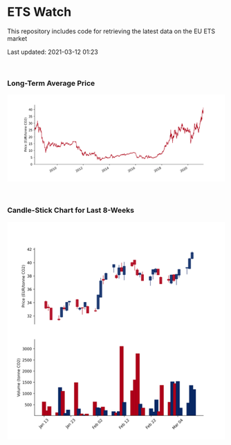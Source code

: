 # ETS Watch

This repository includes code for retrieving the latest data on the EU ETS market

Last updated: 2021-03-12 01:23

<br>

### Long-Term Average Price

![Long-term average](img/long_term_avg.png)

<br>

### Candle-Stick Chart for Last 8-Weeks

![Open, High, Low, Close & Volume](img/ohlc_vol.png)
